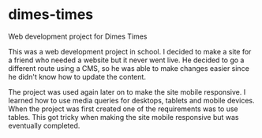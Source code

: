 # dimes-times
Web development project for Dimes Times

This was a web development project in school. I decided to make a site for a friend who needed a website but it never went live.
He decided to go a different route using a CMS, so he was able to make changes easier since he didn't know how to update the
content.

The project was used again later on to make the site mobile responsive. I learned how to use media queries for desktops, tablets
and mobile devices. When the project was first created one of the requirements was to use tables. This got tricky when making
the site mobile responsive but was eventually completed.
